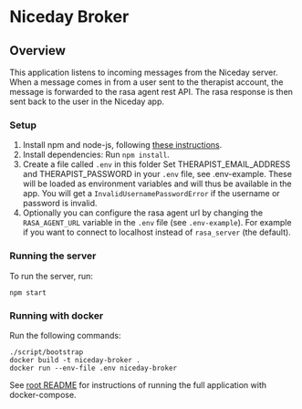 # Niceday Broker

## Overview
This application listens to incoming messages from the Niceday server.
When a message comes in from a user sent to the therapist account, 
the message is forwarded to the rasa agent rest API. 
The rasa response is then sent back to the user in the Niceday app. 

### Setup
1. Install npm and node-js, following [these instructions](https://www.npmjs.com/get-npm).
2. Install dependencies: Run `npm install`.
3. Create a file called `.env` in this folder
Set THERAPIST_EMAIL_ADDRESS and THERAPIST_PASSWORD in your `.env` file, see .env-example. 
These will be loaded as environment variables and will thus be available in the app.
You will get a `InvalidUsernamePasswordError` if the username or password is invalid.
4. Optionally you can configure the rasa agent url by changing the `RASA_AGENT_URL` 
variable in the `.env` file (see `.env-example`). For example if you want to connect to
localhost instead of `rasa_server` (the default).

### Running the server
To run the server, run:
```
npm start
```

### Running with docker
Run the following commands:
```
./script/bootstrap
docker build -t niceday-broker .
docker run --env-file .env niceday-broker
```

See [root README](../README.md) for instructions of running 
the full application with docker-compose.

